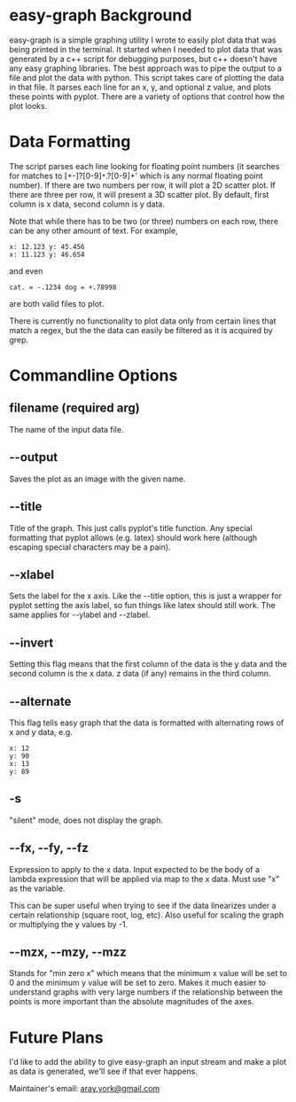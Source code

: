 easy-graph Background
=====================

easy-graph is a simple graphing utility I wrote to easily plot data that was being printed in the terminal. It started when I needed to plot data that was generated by a c++ script for debugging purposes, but c++ doesn't have any easy graphing libraries. The best approach was to pipe the output to a file and plot the data with python. This script takes care of plotting the data in that file. It parses each line for an x, y, and optional z value, and plots these points with pyplot. There are a variety of options that control how the plot looks.

Data Formatting
===============
The script parses each line looking for floating point numbers (it searches for matches to [+-]?[0-9]`*`\.?[0-9]+' which is any normal floating point number).  If there are two numbers per row, it will plot a 2D scatter plot. If there are three per row, it will present a 3D scatter plot. By default, first column is x data, second column is y data.

Note that while there has to be two (or three) numbers on each row, there can be any other amount of text. For example,

```
x: 12.123 y: 45.456
x: 11.123 y: 46.654
```
and even
```
cat. = -.1234 dog = +.78998
```
are both valid files to plot.

There is currently no functionality to plot data only from certain lines that match a regex, but the the data can easily be filtered as it is acquired by grep.

Commandline Options
===================

filename (required arg)
-------------------------
The name of the input data file.

--output 
-------------
Saves the plot as an image with the given name.

--title
-------
Title of the graph. This just calls pyplot's title function. Any special formatting that pyplot allows (e.g. latex) should work here (although escaping special characters may be a pain).

--xlabel 
-------------
Sets the label for the x axis. Like the --title option, this is just a wrapper for pyplot setting the axis label, so fun things like latex should still work. The same applies for --ylabel and --zlabel.

--invert
--------
Setting this flag means that the first column of the data is the y data and the second column is the x data. z data (if any) remains in the third column.

--alternate
-----------
This flag tells easy graph that the data is formatted with alternating rows of x and y data, e.g.
```
x: 12
y: 90
x: 13
y: 89 
```

-s
---
"silent" mode, does not display the graph.

--fx, --fy, --fz
----------------
Expression to apply to the x data. Input expected to be the body of a lambda expression that will be applied via map to the x data. Must use "x" as the variable.

This can be super useful when trying to see if the data linearizes under a certain relationship (square root, log, etc). Also useful for scaling the graph or multiplying the y values by -1.

--mzx, --mzy, --mzz
-------------------
Stands for "min zero x" which means that the minimum x value will be set to 0 and the minimum y value will be set to zero. Makes it much easier to understand graphs with very large numbers if the relationship between the points is more important than the absolute magnitudes of the axes.

Future Plans
============
I'd like to add the ability to give easy-graph an input stream and make a plot as data is generated, we'll see if that ever happens.

Maintainer's email: aray.york@gmail.com
